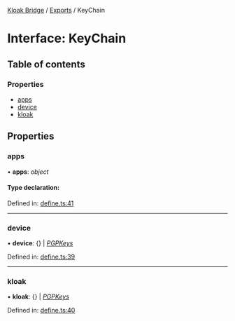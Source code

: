 [Kloak Bridge](../README.md) / [Exports](../modules.md) / KeyChain

# Interface: KeyChain

## Table of contents

### Properties

- [apps](keychain.md#apps)
- [device](keychain.md#device)
- [kloak](keychain.md#kloak)

## Properties

### apps

• **apps**: *object*

#### Type declaration:

Defined in: [define.ts:41](https://github.com/CoNET-project/kloak-bridge/blob/feaa5e6/src/define.ts#L41)

___

### device

• **device**: {} \| [*PGPKeys*](pgpkeys.md)

Defined in: [define.ts:39](https://github.com/CoNET-project/kloak-bridge/blob/feaa5e6/src/define.ts#L39)

___

### kloak

• **kloak**: {} \| [*PGPKeys*](pgpkeys.md)

Defined in: [define.ts:40](https://github.com/CoNET-project/kloak-bridge/blob/feaa5e6/src/define.ts#L40)
